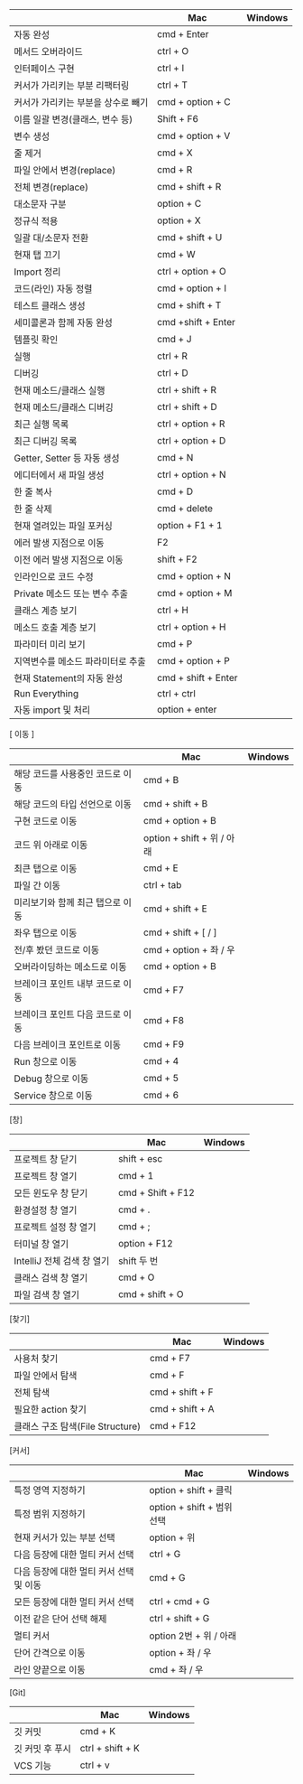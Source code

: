 

|                        | Mac                 | Windows |
| ---------------------- | ------------------- | ------- |
| 자동 완성                  | cmd + Enter         |         |
| 메서드 오버라이드              | ctrl + O            |         |
| 인터페이스 구현               | ctrl + I            |         |
| 커서가 가리키는 부분 리팩터링       | ctrl + T            |         |
| 커서가 가리키는 부분을 상수로 빼기    | cmd + option + C    |         |
| 이름 일괄 변경(클래스, 변수 등)    | Shift + F6          |         |
| 변수 생성                  | cmd + option + V    |         |
| 줄 제거                   | cmd + X             |         |
| 파일 안에서 변경(replace)     | cmd + R             |         |
| 전체 변경(replace)         | cmd + shift + R     |         |
| 대소문자 구분                | option + C          |         |
| 정규식 적용                 | option + X          |         |
| 일괄 대/소문자 전환            | cmd + shift + U     |         |
| 현재 탭 끄기                | cmd + W             |         |
| Import 정리              | ctrl + option + O   |         |
| 코드(라인) 자동 정렬           | cmd + option + I    |         |
| 테스트 클래스 생성             | cmd + shift + T     |         |
| 세미콜론과 함께 자동 완성         | cmd +shift + Enter  |         |
| 템플릿 확인                 | cmd + J             |         |
| 실행                     | ctrl + R            |         |
| 디버깅                    | ctrl + D            |         |
| 현재 메소드/클래스 실행          | ctrl + shift + R    |         |
| 현재 메소드/클래스 디버깅         | ctrl + shift + D    |         |
| 최근 실행 목록               | ctrl + option + R   |         |
| 최근 디버깅 목록              | ctrl + option + D   |         |
| Getter, Setter 등 자동 생성 | cmd + N             |         |
| 에디터에서 새 파일 생성          | ctrl + option + N   |         |
| 한 줄 복사                 | cmd + D             |         |
| 한 줄 삭제                 | cmd + delete        |         |
| 현재 열려있는 파일 포커싱         | option + F1 + 1     |         |
| 에러 발생 지점으로 이동          | F2                  |         |
| 이전 에러 발생 지점으로 이동       | shift + F2          |         |
| 인라인으로 코드 수정            | cmd + option + N    |         |
| Private 메소드 또는 변수 추출   | cmd + option + M    |         |
| 클래스 계층 보기              | ctrl + H            |         |
| 메소드 호출 계층 보기           | ctrl + option + H   |         |
| 파라미터 미리 보기             | cmd + P             |         |
| 지역변수를 메소드 파라미터로 추출     | cmd + option + P    |         |
| 현재 Statement의 자동 완성    | cmd + shift + Enter |         |
| Run Everything         | ctrl + ctrl         |         |
| 자동 import 및 처리         | option + enter      |         |


[ 이동 ]

|                    | Mac                     | Windows |
| ------------------ | ----------------------- | ------- |
| 해당 코드를 사용중인 코드로 이동 | cmd + B                 |         |
| 해당 코드의 타입 선언으로 이동  | cmd + shift + B         |         |
| 구현 코드로 이동          | cmd + option + B        |         |
| 코드 위 아래로 이동        | option + shift + 위 / 아래 |         |
| 최큰 탭으로 이동          | cmd + E                 |         |
| 파일 간 이동            | ctrl + tab              |         |
| 미리보기와 함께 최근 탭으로 이동 | cmd + shift + E         |         |
| 좌우 탭으로 이동          | cmd + shift + [ / ]     |         |
| 전/후 봤던 코드로 이동      | cmd + option + 좌 / 우    |         |
| 오버라이딩하는 메소드로 이동    | cmd + option + B        |         |
| 브레이크 포인트 내부 코드로 이동 | cmd + F7                |         |
| 브레이크 포인트 다음 코드로 이동 | cmd + F8                |         |
| 다음 브레이크 포인트로 이동    | cmd + F9                |         |
| Run 창으로 이동         | cmd + 4                 |         |
| Debug 창으로 이동       | cmd + 5                 |         |
| Service 창으로 이동     | cmd + 6                 |         |

[창]

|                     | Mac               | Windows |
| ------------------- | ----------------- | ------- |
| 프로젝트 창 닫기           | shift + esc       |         |
| 프로젝트 창 열기           | cmd + 1           |         |
| 모든 윈도우 창 닫기         | cmd + Shift + F12 |         |
| 환경설정 창 열기           | cmd + .           |         |
| 프로젝트 설정 창 열기        | cmd + ;           |         |
| 터미널 창 열기            | option + F12      |         |
| IntelliJ 전체 검색 창 열기 | shift 두 번         |         |
| 클래스 검색 창 열기         | cmd + O           |         |
| 파일 검색 창 열기          | cmd + shift + O   |         |

[찾기]

|                           | Mac             | Windows |
| ------------------------- | --------------- | ------- |
| 사용처 찾기                    | cmd + F7        |         |
| 파일 안에서 탐색                 | cmd + F         |         |
| 전체 탐색                     | cmd + shift + F |         |
| 필요한 action 찾기             | cmd + shift + A |         |
| 클래스 구조 탐색(File Structure) | cmd + F12       |         |


[커서]

|                         | Mac                    | Windows |
| ----------------------- | ---------------------- | ------- |
| 특정 영역 지정하기              | option + shift + 클릭    |         |
| 특정 범위 지정하기              | option + shift + 범위 선택 |         |
| 현재 커서가 있는 부분 선택         | option + 위             |         |
| 다음 등장에 대한 멀티 커서 선택      | ctrl + G               |         |
| 다음 등장에 대한 멀티 커서 선택 및 이동 | cmd + G                |         |
| 모든 등장에 대한 멀티 커서 선택      | ctrl + cmd + G         |         |
| 이전 같은 단어 선택 해제          | ctrl + shift + G       |         |
| 멀티 커서                   | option 2번 + 위 / 아래     |         |
| 단어 간격으로 이동              | option + 좌 / 우         |         |
| 라인 양끝으로 이동              | cmd + 좌 / 우            |         |


[Git]

|           | Mac              | Windows |
| --------- | ---------------- | ------- |
| 깃 커밋      | cmd + K          |         |
| 깃 커밋 후 푸시 | ctrl + shift + K |         |
| VCS 기능    | ctrl + v         |         |
